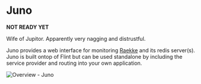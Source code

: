 Juno
====

__NOT READY YET__

Wife of Jupitor. Apparently very nagging and distrustful.

Juno provides a web interface for monitoring [Raekke](http://github.com/henrikbjorn/Raekke) and its redis server(s).
Juno is built ontop of Flint but can be used standalone by including the service provider and routing into your own application.

![Overview - Juno](http://i.imgur.com/oZFzfKq.png)
